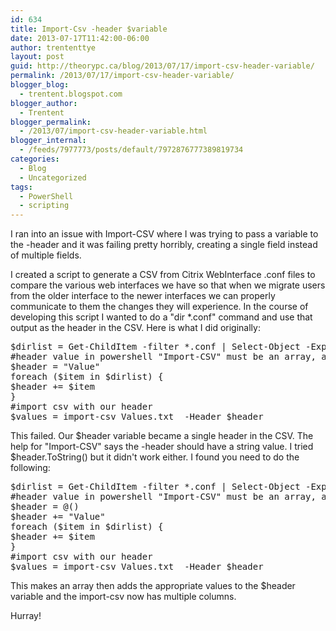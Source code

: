 ```yaml
---
id: 634
title: Import-Csv -header $variable
date: 2013-07-17T11:42:00-06:00
author: trententtye
layout: post
guid: http://theorypc.ca/blog/2013/07/17/import-csv-header-variable/
permalink: /2013/07/17/import-csv-header-variable/
blogger_blog:
  - trentent.blogspot.com
blogger_author:
  - Trentent
blogger_permalink:
  - /2013/07/import-csv-header-variable.html
blogger_internal:
  - /feeds/7977773/posts/default/7972876777389819734
categories:
  - Blog
  - Uncategorized
tags:
  - PowerShell
  - scripting
---
```

I ran into an issue with Import-CSV where I was trying to pass a variable to the -header and it was failing pretty horribly, creating a single field instead of multiple fields.

I created a script to generate a CSV from Citrix WebInterface .conf files to compare the various web interfaces we have so that when we migrate users from the older interface to the newer interfaces we can properly communicate to them the changes they will experience.  In the course of developing this script I wanted to do a "dir *.conf" command and use that output as the header in the CSV.  Here is what I did originally:

<pre class="lang:ps decode:true ">$dirlist = Get-ChildItem -filter *.conf | Select-Object -ExpandProperty Name
#header value in powershell "Import-CSV" must be an array, a text variable parses as one header item
$header = "Value" 
foreach ($item in $dirlist) {
$header += $item 
}
#import csv with our header
$values = import-csv Values.txt  -Header $header</pre>

This failed.  Our $header variable became a single header in the CSV.  The help for "Import-CSV" says the -header should have a string value.  I tried $header.ToString() but it didn't work either.  I found you need to do the following:

<pre class="lang:default decode:true ">$dirlist = Get-ChildItem -filter *.conf | Select-Object -ExpandProperty Name
#header value in powershell "Import-CSV" must be an array, a text variable parses as one header item
$header = @()
$header += "Value" 
foreach ($item in $dirlist) {
$header += $item 
}
#import csv with our header
$values = import-csv Values.txt  -Header $header</pre>

This makes an array then adds the appropriate values to the $header variable and the import-csv now has multiple columns.

Hurray!

<!-- AddThis Advanced Settings generic via filter on the_content -->

<!-- AddThis Share Buttons generic via filter on the_content -->